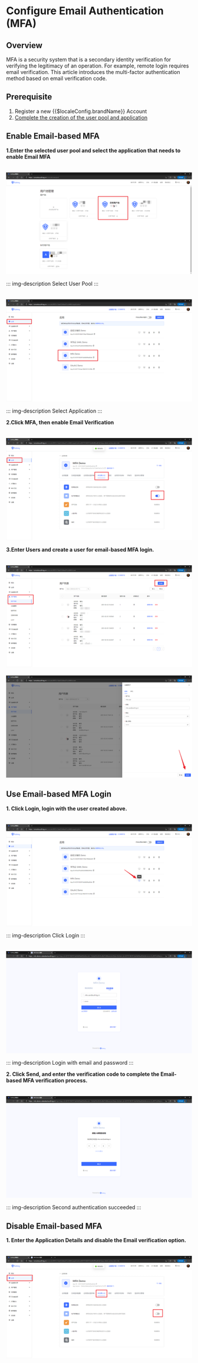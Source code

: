# Configure Email Authentication (MFA)

## Overview

MFA is a security system that is a secondary identity verification for verifying the legitimacy of an operation. For example, remote login requires email verification. This article introduces the multi-factor authentication method based on email verification code.

## Prerequisite

1. <a :href="`${$themeConfig.consoleDomain}`">Register a new {{$localeConfig.brandName}} Account</a>
2. [Complete the creation of the user pool and application](/guides/basics/authenticate-first-user/use-hosted-login-page.md)

## Enable Email-based MFA

**1.Enter the selected user pool and select the application that needs to enable Email MFA**

<img src="./images/4-1.png" style="margin-top: 20px;" class="md-img-padding" />

::: img-description
Select User Pool
:::

<img src="./images/4-2.png" style="margin-top: 20px;" class="md-img-padding" />

::: img-description
Select Application
:::

**2.Click MFA, then enable Email Verification**

<img src="./images/5-1.png" style="margin-top: 20px;" class="md-img-padding" />

**3.Enter  Users and create a user for email-based MFA login.**

<img src="./images/4-4.png" style="margin-top: 20px;" class="md-img-padding" />

<img src="./images/5-2.png" style="margin-top: 20px;" class="md-img-padding" />

## Use Email-based MFA Login

**1. Click Login, login with the user created above.**

<img src="./images/4-6.png" style="margin-top: 20px;" class="md-img-padding" />

::: img-description
Click Login
:::

<img src="./images/5-3.png" style="margin-top: 20px;" class="md-img-padding" />

::: img-description
Login with email and password
:::

**2. Click Send, and enter the verification code to complete the Email-based MFA verification process.**

<img src="./images/5-4.png" style="margin-top: 20px;" class="md-img-padding" />

::: img-description
Second authentication succeeded
:::

## Disable Email-based MFA

**1. Enter the Application Details and disable the Email verification  option.**

<img src="./images/5-5.png" style="margin-top: 20px;" class="md-img-padding" />
